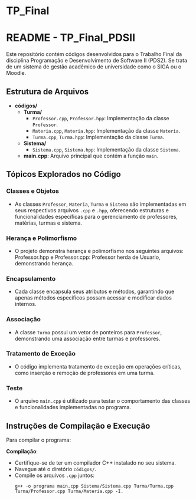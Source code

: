 # TP_Final

# README - TP_Final_PDSII

Este repositório contém códigos desenvolvidos para o Trabalho Final da disciplina Programação e Desenvolvimento de Software II (PDS2). Se trata de um sistema de gestão acadêmico de universidade como o SIGA ou o Moodle.

## Estrutura de Arquivos

- **códigos/**
  - **Turma/**
    - `Professor.cpp`, `Professor.hpp`: Implementação da classe `Professor`.
    - `Materia.cpp`, `Materia.hpp`: Implementação da classe `Materia`.
    - `Turma.cpp`, `Turma.hpp`: Implementação da classe `Turma`.
  - **Sistema/**
    - `Sistema.cpp`, `Sistema.hpp`: Implementação da classe `Sistema`.
  - **main.cpp**: Arquivo principal que contém a função `main`.

## Tópicos Explorados no Código

### Classes e Objetos

- As classes `Professor`, `Materia`, `Turma` e `Sistema` são implementadas em seus respectivos arquivos `.cpp` e `.hpp`, oferecendo estruturas e funcionalidades específicas para o gerenciamento de professores, matérias, turmas e sistema.

### Herança e Polimorfismo

- O projeto demonstra herança e polimorfismo nos seguintes arquivos:
Professor.hpp e Professor.cpp: Professor herda de Usuario, demonstrando herança. 

### Encapsulamento

- Cada classe encapsula seus atributos e métodos, garantindo que apenas métodos específicos possam acessar e modificar dados internos.

### Associação

- A classe `Turma` possui um vetor de ponteiros para `Professor`, demonstrando uma associação entre turmas e professores.

### Tratamento de Exceção

- O código implementa tratamento de exceção em operações críticas, como inserção e remoção de professores em uma turma.

### Teste

- O arquivo `main.cpp` é utilizado para testar o comportamento das classes e funcionalidades implementadas no programa.

## Instruções de Compilação e Execução

Para compilar o programa:

**Compilação**:
   - Certifique-se de ter um compilador C++ instalado no seu sistema.
   - Navegue até o diretório `códigos/`.
   - Compile os arquivos `.cpp` juntos:
     ```
     g++ -o programa main.cpp Sistema/Sistema.cpp Turma/Turma.cpp Turma/Professor.cpp Turma/Materia.cpp -I.
     
     ```
